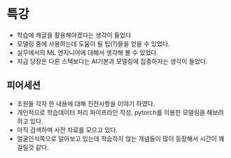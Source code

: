# 특강

* 학습에 캐글을 활용해야겠다는 생각이 들었다
* 모델링 중에 사용하는데 도움이 될 팁(?)들을 얻을 수 있었다.
* 실무에서의 ML 엔지니어에 대해서 생각해 볼 수 있었다.
* 지금 당장은 다른 스택보다는 AI기본과 모델링에 집중하자는 생각이 들었다.

## 피어세션 
* 조원들 각자 한 내용에 대해 진전사항을 이야기 하였다.
* 개인적으로 학습데이터 처리 파이프라인 작성, pytorch를 이용한 모델링을 해보려 하고 있다.
* 아직 검색하며 사전 자료를 모으고 있다.
* 얼굴인식쪽으로 알아보고 있는데 학습하지 않는 개념들이 많이 등장해서 시간이 꽤 걸릴것 같다.
